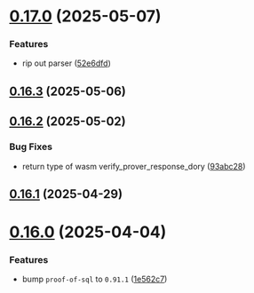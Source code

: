# [0.17.0](https://github.com/spaceandtimefdn/sxt-proof-of-sql-sdk/compare/v0.16.3...v0.17.0) (2025-05-07)


### Features

* rip out parser ([52e6dfd](https://github.com/spaceandtimefdn/sxt-proof-of-sql-sdk/commit/52e6dfdf0b093330e5385749a9644877380e7ef0))



## [0.16.3](https://github.com/spaceandtimefdn/sxt-proof-of-sql-sdk/compare/v0.16.2...v0.16.3) (2025-05-06)



## [0.16.2](https://github.com/spaceandtimefdn/sxt-proof-of-sql-sdk/compare/v0.16.1...v0.16.2) (2025-05-02)


### Bug Fixes

* return type of wasm verify_prover_response_dory ([93abc28](https://github.com/spaceandtimefdn/sxt-proof-of-sql-sdk/commit/93abc287879f8a78cf5a087333a8ec84e206048e))



## [0.16.1](https://github.com/spaceandtimefdn/sxt-proof-of-sql-sdk/compare/v0.16.0...v0.16.1) (2025-04-29)



# [0.16.0](https://github.com/spaceandtimefdn/sxt-proof-of-sql-sdk/compare/v0.15.0...v0.16.0) (2025-04-04)


### Features

* bump `proof-of-sql` to `0.91.1` ([1e562c7](https://github.com/spaceandtimefdn/sxt-proof-of-sql-sdk/commit/1e562c7d12caa380357d1bca329886e8e1b568b9))




